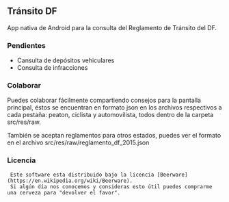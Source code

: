 ## Tránsito DF ##

App nativa de Android para la consulta del Reglamento de Tránsito del DF.

### Pendientes ###

* Cansulta de depósitos vehiculares
* Consulta de infracciones

### Colaborar ###

Puedes colaborar fácilmente compartiendo consejos para la pantalla principal, éstos se encuentran en formato json en los archivos respectivos a cada pestaña: peaton, ciclista y automovilista, todos dentro de la carpeta src/res/raw.

También se aceptan reglamentos para otros estados, puedes ver el formato en el archivo src/res/raw/reglamento_df_2015.json

### Licencia ###
```
 Este software esta distribuido bajo la licencia [Beerware](https://en.wikipedia.org/wiki/Beerware).
 Si algún día nos conocemos y consideras esto útil puedes comprarme una cerveza para "devolver el favor".
```